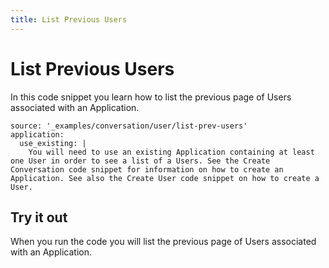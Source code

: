 ```yaml
---
title: List Previous Users
---
```


# List Previous Users

In this code snippet you learn how to list the previous page of Users associated with an Application.

```code_snippets
source: '_examples/conversation/user/list-prev-users'
application:
  use_existing: |
    You will need to use an existing Application containing at least one User in order to see a list of a Users. See the Create Conversation code snippet for information on how to create an Application. See also the Create User code snippet on how to create a User.
```

## Try it out

When you run the code you will list the previous page of Users associated with an Application.
